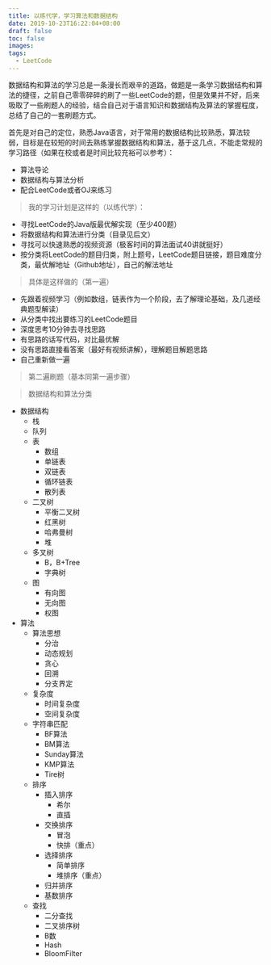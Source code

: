 ```yaml
---
title: 以练代学，学习算法和数据结构
date: 2019-10-23T16:22:04+08:00
draft: false
toc: false
images:
tags:
  - LeetCode
---
```


数据结构和算法的学习总是一条漫长而艰辛的道路，做题是一条学习数据结构和算法的捷径，之前自己零零碎碎的刷了一些LeetCode的题，但是效果并不好，后来吸取了一些刷题人的经验，结合自己对于语言知识和数据结构及算法的掌握程度，总结了自己的一套刷题方式。

首先是对自己的定位，熟悉Java语言，对于常用的数据结构比较熟悉，算法较弱，目标是在较短的时间去熟练掌握数据结构和算法，基于这几点，不能走常规的学习路径（如果在校或者是时间比较充裕可以参考）：

- 算法导论
- 数据结构与算法分析
- 配合LeetCode或者OJ来练习

> 我的学习计划是这样的（以练代学）：  

- 寻找LeetCode的Java版最优解实现（至少400题）
- 将数据结构和算法进行分类（目录见后文）
- 寻找可以快速熟悉的视频资源（极客时间的算法面试40讲就挺好）
- 按分类将LeetCode的题目归类，附上题号，LeetCode题目链接，题目难度分类，最优解地址（Github地址），自己的解法地址

> 具体是这样做的（第一遍）  

- 先跟着视频学习（例如数组，链表作为一个阶段，去了解理论基础，及几道经典题型解读）
- 从分类中找出要练习的LeetCode题目
- 深度思考10分钟去寻找思路
- 有思路的话写代码，对比最优解
- 没有思路直接看答案（最好有视频讲解），理解题目解题思路
- 自己重新做一遍

> 第二遍刷题（基本同第一遍步骤）  


> 数据结构和算法分类  

* 数据结构
	* 栈
	* 队列
	* 表
		* 数组
		* 单链表
		* 双链表
		* 循环链表
		* 散列表
	* 二叉树
		* 平衡二叉树
		* 红黑树
		* 哈弗曼树
		* 堆
	* 多叉树
		* B，B+Tree
		* 字典树
	* 图
		* 有向图
		* 无向图
		* 权图
* 算法
	* 算法思想
		* 分治
		* 动态规划
		* 贪心
		* 回溯
		* 分支界定
	* 复杂度
		* 时间复杂度
		* 空间复杂度
	* 字符串匹配
		* BF算法
		* BM算法
		* Sunday算法
		* KMP算法
		* Tire树
	* 排序
		* 插入排序
			* 希尔
			* 直插
		* 交换排序
			* 冒泡
			* 快排（重点）
		* 选择排序
			* 简单排序
			* 堆排序（重点）
		* 归并排序
		* 基数排序
	* 查找
		* 二分查找
		* 二叉排序树
		* B数
		* Hash
		* BloomFilter